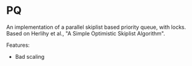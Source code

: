 PQ
==

An implementation of a parallel skiplist based priority queue, with
locks.  Based on Herlihy et al., "A Simple Optimistic Skiplist
Algorithm".

Features:
* Bad scaling
